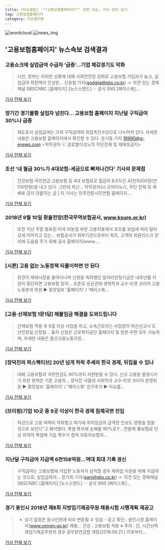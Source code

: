 ```yaml
---
title: (이슈클립) '**고용보험홈페이지**' 관련 이슈, 기사 모아 보기
tag: 고용보험홈페이지
category: 이슈클리핑
---
```

![wordcloud](https://s3.ap-northeast-2.amazonaws.com/lyrics101-wordcloud/2018-09-11-1536618479.png)
![news_img](https://user-images.githubusercontent.com/42597476/44507050-1206f400-a6e4-11e8-8d98-7ffbfebb353f.png)
## **'**고용보험홈페이지**'** 뉴스속보 검색결과
### 고용쇼크에 실업급여 수급자 ‘급증’…기업 체감경기도 악화

>다만, 정부는 이러한 상황에 대해 사회안전망 강화로 고용보험 가입자가 늘고, 실업급여 하한액이 인상된... 신윤철 기자(godgija@sbs.co.kr) ☞ 의견 있는 경제채널 SBSCNBC [홈페이지] [뉴스스탠드] ☞ 공식 SNS [페이스북]...

<a href="http://sbscnbc.sbs.co.kr/read.jsp?pmArticleId=10000914348" target="_blank">기사 전체 보기</a>

### 장기간 경기불황 실업자 넘친다... 고용보험 홈페이지 지난달 구직급여 30%나 급증

>제도로서 실업급여는 크게 구직급여와 취업촉진수당으로 나누어져 있다. 자세한 내용은 고용보험 홈페이지에서 확인할 수 있다. 온기동 기자 16990@g-enews.com <저작권자 ⓒ 글로벌이코노믹 무단전재 및 재배포금지>

<a href="http://www.g-enews.com/ko-kr/news/article/news_all/2018091007152956984e4869c120_1/article.html" target="_blank">기사 전체 보기</a>

### 조선 '내 월급 30%가 4대보험-세금으로 빠져나간다' 기사의 문제점

>건강보험·국민연금·고용보험 등 4대 보험료로 월급의 8.5%인 42만5000원(연 510만원)을 내고 있다. 그런데 최근... 저작권자(c) 오마이뉴스, 무단 전재 및 재배포 금지 덧붙이는 글 | 이 기사는 민주언론시민연합 홈페이지...

<a href="http://www.ohmynews.com/NWS_Web/View/at_pg.aspx?CNTN_CD=A0002470379&CMPT_CD=P0010&utm_source=naver&utm_medium=newsearch&utm_campaign=naver_news" target="_blank">기사 전체 보기</a>

### 2018년 9월 10일 환율전망(한국무역보험공사, www.ksure.or.kr)

>또한 지난 주말 발표된 미국 비농업 부문 고용지표에서 호조를 보임에 따라 달러 강세 이어지고 있는... 보험공사가 외부기관으로부터 획득, 고객의 외환리스크 관리에 도움을 주기 위해 공사 홈페이지(www....

<a href="http://weeklytrade.co.kr/news/view.html?section=1&category=6&item=&no=44868" target="_blank">기사 전체 보기</a>

### [시론] 고용 없는 노동정책 되풀이하면 안 된다

>장관이 재래시장을 돌아다니며 신청을 독려했던 일자리안정기금은 내후년쯤 지원이 중단되면 고용보험 등의... 조준모 성균관대 경제학과 교수·리셋 코리아 고용노동분과 위원 ▶ 중앙일보 '홈페이지' / '페이스북...

<a href="http://news.joins.com/article/olink/22547697" target="_blank">기사 전체 보기</a>

### [고용·산재보험 1문1답] 체불임금 해결을 도와드립니다

>산재보험 적용 후 6월 이상 사업을 하고, 소속근로자는 사업장이 파산선고나 도산인정일 신청일... 융자 신청은 근로복지공단 홈페이지 및 방문·우편 모두 가능하며, 자세한 내용은 울산고용노동지청...

<a href="http://www.iusm.co.kr/news/articleView.html?idxno=816003" target="_blank">기사 전체 보기</a>

### [장덕진의 퍼스펙티브] 20년 넘게 하락 추세의 한국 경제, 뒤집을 수 있나

>대해 고용보험과 국민연금도 90%까지 지원받을 수 있다. 신규 고용을 발생시키기 위한 정책은 기존 고용의... 장덕진 서울대 사회학과 교수·리셋 코리아 운영위원 ▶ 중앙일보 '홈페이지' / '페이스북' 친구추가 ▶ 이슈를...

<a href="http://news.joins.com/article/olink/22547641" target="_blank">기사 전체 보기</a>

### (브리핑)기업 10곳 중 9곳 이상이 한국 경제 침체국면 진입

>하강으로 고용 여력이 약화했고 여기에 최저임금의 급격한 인상도 영향을 줬을 것으로 보인다”고 해석했다. 폭염·폭우에 손해율 90%로↑…연말께 車보험료 인상 최악의 폭염에 기습 폭우가 겹쳐 자동차보험의...

<a href="http://www.cnews.co.kr/uhtml/read.jsp?idxno=201809091750139740532" target="_blank">기사 전체 보기</a>

### 지난달 구직급여 지급액 6천158억원…역대 최대 기록 경신

>구직급여는 고용보험에 가입한 노동자가 실직할 경우 재취업 지원을 위해 지급하는 것으로, 실업급여의... 장가희 기자(gani@sbs.co.kr) ☞ 의견 있는 경제채널 SBSCNBC [홈페이지] [뉴스스탠드] ☞ 공식 SNS [페이스북]...

<a href="http://sbscnbc.sbs.co.kr/read.jsp?pmArticleId=10000914318" target="_blank">기사 전체 보기</a>

### 경기 용인시 2018년 제8회 지방임기제공무원 채용시험 시행계획 재공고

>- 상기 일정은 응시인원에 따라 변동될 수 있음 - 공고 확인 : 용인시청 홈페이지(www.yongin.go.kr) 채용... 건강 ․ 고용보험 적용 ※ 주의 : 단, 시간선택제임기제공무원의 경우 공무원연금법 개정(2018.09.21.) 이후부터...

<a href="http://www.newstown.co.kr/news/articleView.html?idxno=339782" target="_blank">기사 전체 보기</a>


